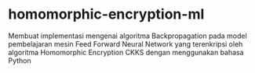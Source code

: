 # homomorphic-encryption-ml
Membuat implementasi mengenai algoritma Backpropagation pada model pembelajaran mesin Feed Forward Neural Network yang terenkripsi oleh algoritma Homomorphic Encryption CKKS dengan menggunakan bahasa Python
